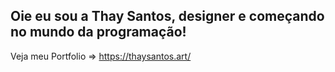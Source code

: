 ## Oie eu sou a Thay Santos, designer e começando no mundo da programação!

Veja meu Portfolio => https://thaysantos.art/
